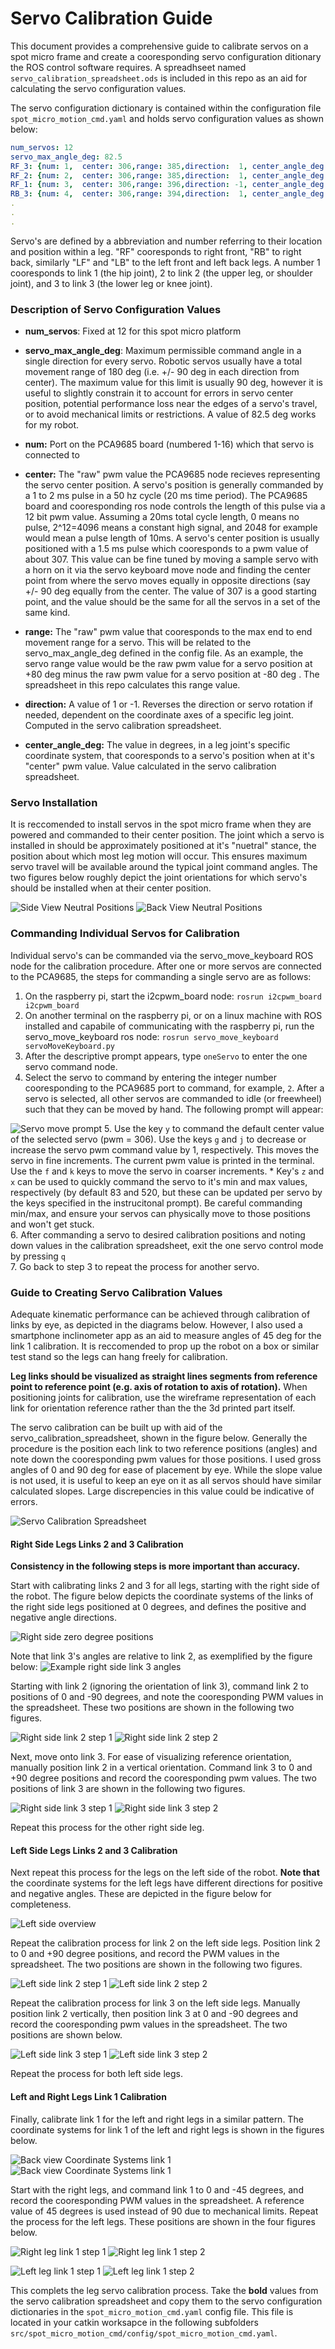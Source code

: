 # Servo Calibration Guide

This document provides a comprehensive guide to calibrate servos on a spot micro frame and create a cooresponding servo configuration ditionary the ROS control software requires. A spreadhseet named `servo_calibration_spreadsheet.ods` is included in this repo as an aid for calculating the servo configuration values.

The servo configuration dictionary is contained within the configuration file `spot_micro_motion_cmd.yaml` and holds servo configuration values as shown below:
```yaml
num_servos: 12
servo_max_angle_deg: 82.5
RF_3: {num: 1,  center: 306,range: 385,direction:  1, center_angle_deg:  84.0}
RF_2: {num: 2,  center: 306,range: 385,direction:  1, center_angle_deg: -27.9}
RF_1: {num: 3,  center: 306,range: 396,direction: -1, center_angle_deg:  -5.4}
RB_3: {num: 4,  center: 306,range: 394,direction:  1, center_angle_deg:  90.4}
.
.
.
```

Servo's are defined by a abbreviation and number referring to their location and position within a leg. "RF" cooresponds to right front, "RB" to right back, similarly "LF" and "LB" to the left front and left back legs. A number 1 cooresponds to link 1 (the hip joint), 2 to link 2 (the upper leg, or shoulder joint), and 3 to link 3 (the lower leg or knee joint).

### Description of Servo Configuration Values
* **num_servos**: Fixed at 12 for this spot micro platform

* **servo_max_angle_deg**: Maximum permissible command angle in a single direction for every servo. Robotic servos usually have a total movement range of 180 deg (i.e. +/- 90 deg in each direction from center). The maximum value for this limit is usually 90 deg, however it is useful to slightly constrain it to account for errors in servo center position, potential performance loss near the edges of a servo's travel, or to avoid mechanical limits or restrictions. A value of 82.5 deg works for my robot.

* **num:** Port on the PCA9685 board (numbered 1-16) which that servo is connected to

* **center:** The "raw" pwm value the PCA9685 node recieves representing the servo center position. A servo's position is generally commanded by a 1 to 2 ms pulse in a 50 hz cycle (20 ms time period). The PCA9685 board and cooresponding ros node controls the length of this pulse via a 12 bit pwm value. Assuming a 20ms total cycle length, 0 means no pulse, 2^12=4096 means a constant high signal, and 2048 for example would mean a pulse length of 10ms. A servo's center position is usually positioned with a 1.5 ms pulse which cooresponds to a pwm value of about 307. This value can be fine tuned by moving a sample servo with a horn on it via the servo keyboard move node and finding the center point from where the servo moves equally in opposite directions (say +/- 90 deg equally from the center. The value of 307 is a good starting point, and the value should be the same for all the servos in a set  of the same kind.

* **range:** The "raw" pwm value that cooresponds to the max end to end movement range for a servo. This will be related to the servo_max_angle_deg defined in the config file. As an example, the servo range value would be the raw pwm value for a servo position at +80 deg  minus the raw pwm value for a servo position at -80 deg . The spreadsheet in this repo calculates this range value.

* **direction:** A value of 1 or -1. Reverses the direction or servo rotation if needed, dependent on the coordinate axes of a specific leg joint. Computed in the servo calibration spreadsheet.

* **center_angle_deg:** The value in degrees, in a leg joint's specific coordinate system, that cooresponds to a servo's position when at it's "center" pwm value. Value calculated in the servo calibration spreadsheet.


### Servo Installation
It is reccomended to install servos in the spot micro frame when they are powered and commanded to their center position. The joint which a servo is installed in should be approximately positioned at it's "nuetral" stance, the position about which most leg motion will occur. This ensures maximum servo travel will be available around the typical joint command angles. The two figures below roughly depict the joint orientations for which servo's should be installed when at their center position. 

![Side View Neutral Positions](assets/1_robot_right_links.png)
![Back View Neutral Positions](assets/12_robot_back_overview.png)


### Commanding Individual Servos for Calibration
Individual servo's can be commanded via the servo_move_keyboard ROS node for the calibration procedure. After one or more servos are connected to the PCA9685, the steps for commanding a single servo are as follows:

1. On the raspberry pi, start the i2cpwm_board node:
`rosrun i2cpwm_board i2cpwm_board`
2. On another terminal on the raspberry pi, or on a linux machine with ROS installed and capabile of communicating with the raspberry pi, run the servo_move_keyboard ros node:
`rosrun servo_move_keyboard servoMoveKeyboard.py`
3. After the descriptive prompt appears, type `oneServo` to enter the one servo command node.
4. Select the servo to command by entering the integer number cooresponding to the PCA9685 port to command, for example, `2`. After a servo is selected, all other servos are commanded to idle (or freewheel) such that they can be moved by hand. The following prompt will appear:

![Servo move prompt](assets/servo_move_prompt.png) 
5. Use the key `y` to command the default center value of the selected servo (pwm = 306). Use the keys `g` and `j` to decrease or increase the servo pwm command value by 1, respectively. This moves the servo in fine increments. The current pwm value is printed in the terminal. Use the `f` and `k` keys to move the servo in coarser increments. 
    * Key's `z` and `x` can be used to quickly command the servo to it's min and max values, respectively (by default 83 and 520, but these can be updated per servo by the keys specified in the instrucitonal prompt). Be careful commanding min/max, and ensure your servos can physically move to those positions and won't get stuck.  
6. After commanding a servo to desired calibration positions and noting down values in the calibration spreadsheet, exit the one servo control mode by pressing `q`  
7. Go back to step 3 to repeat the process for another servo.  
    
### Guide to Creating Servo Calibration Values
Adequate kinematic performance can be achieved through calibration of links by eye, as depicted in the diagrams below. However, I also used a smartphone inclinometer app as an aid to measure angles of 45 deg for the link 1 calibration. It is reccomended to prop up the robot on a box or similar test stand so the legs can hang freely for calibration.

**Leg links should be visualized as straight lines segments from reference point to reference point (e.g. axis of rotation to axis of rotation).** When positioning joints for calibration, use the wireframe representation of each link for orientation reference rather than the the 3d printed part itself.

The servo calibration can be built up with aid of the servo_calibration_spreadsheet, shown in the figure below. Generally the procedure is the position each link to two reference positions (angles) and note down the cooresponding pwm values for those positions. I used gross angles of 0 and 90 deg for ease of placement by eye. While the slope value is not used, it is useful to keep an eye on it as all servos should have similar calculated slopes. Large discrepencies in this value could be indicative of errors.

![Servo Calibration Spreadsheet](assets/servo_calibration_spreadsheet.png)

#### Right Side Legs Links 2 and 3 Calibration

**Consistency in the following steps is more important than accuracy.**

Start with calibrating links 2 and 3 for all legs, starting with the right side of the robot. The figure below depicts the coordinate systems of the links of the right side legs positioned at 0 degrees, and defines the positive and negative angle directions.

![Right side zero degree positions](assets/2_right_straight_links.png)

Note that link 3's angles are relative to link 2, as exemplified by the figure below:
![Example right side link 3 angles ](assets/3_right_link_angles_example.png)

Starting with link 2 (ignoring the orientation of link 3), command link 2 to positions of 0 and -90 degrees, and note the cooresponding PWM values in the spreadsheet. These two positions are shown in the following two figures.

![Right side link 2 step 1 ](assets/4_right_link2_config_step_1.png)
![Right side link 2 step 2 ](assets/4_right_link2_config_step_2.png)

Next, move onto link 3. For ease of visualizing reference orientation, manually position link 2 in a vertical orientation. Command link 3 to 0 and +90 degree positions and record the cooresponding pwm values. The two positions of link 3 are shown in the following two figures.

![Right side link 3 step 1 ](assets/5_right_link3_config_step_1.png)
![Right side link 3 step 2 ](assets/6_right_link3_config_step_2.png)

Repeat this process for the other right side leg.

#### Left Side Legs Links 2 and 3 Calibration
Next repeat this process for the legs on the left side of the robot. **Note that** the coordinate systems for the left legs have different directions for positive and negative angles. These are depicted in the figure below for completeness.

![Left side overview ](assets/7_robot_left_overview.png)

Repeat the calibration process for link 2 on the left side legs. Position link 2 to 0 and +90 degree positions, and record the PWM values in the spreadsheet. The two positions are shown in the following two figures.

![Left side link 2 step 1 ](assets/8_left_link2_config_step_1.png)
![Left side link 2 step 2 ](assets/9_left_link2_config_step_2.png)

Repeat the calibration process for link 3 on the left side legs. Manually position link 2 vertically, then position link 3 at 0 and -90 degrees and record the cooresponding pwm values in the spreadsheet. The two positions are shown below.

![Left side link 3 step 1 ](assets/10_left_link3_config_step_1.png)
![Left side link 3 step 2 ](assets/11_left_link3_config_step_2.png)

Repeat the process for both left side legs.

#### Left and Right Legs Link 1 Calibration

Finally, calibrate link 1 for the left and right legs in a similar pattern. The coordinate systems for link 1 of the left and right legs is shown in the figures below.

![Back view Coordinate Systems link 1 ](assets/12_robot_back_overview.png)
![Back view Coordinate Systems link 1 ](assets/13_robot_back_angle_directions.png)

Start with the right legs, and command link 1 to 0 and -45 degrees, and record the cooresponding PWM values in the spreadsheet. A reference value of 45 degrees is used instead of 90 due to mechanical limits. Repeat the process for the left legs. These positions are shown in the four figures below. 


![Right leg link 1 step 1](assets/14_right_link1_config_step_1.png)
![Right leg link 1 step 2](assets/15_right_link1_config_step_2.png)

![Left leg link 1 step 1](assets/16_left_link1_config_step_1.png)
![Left leg link 1 step 2](assets/17_left_link1_config_step_2.png)

This complets the leg servo calibration process. Take the **bold** values from the servo calibration spreadsheet and copy them to the servo configuration dictionaries in the `spot_micro_motion_cmd.yaml` config file. This file is located in your catkin worksapce in the following subfolders ```src/spot_micro_motion_cmd/config/spot_micro_motion_cmd.yaml```.
